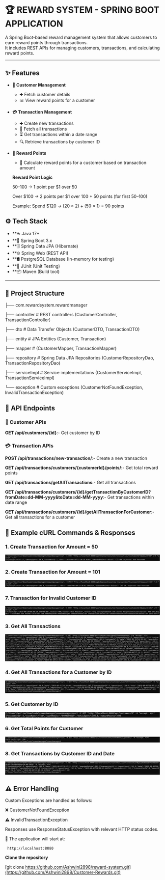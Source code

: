 # **🏆 REWARD SYSTEM - SPRING BOOT APPLICATION**

A Spring Boot-based reward management system that allows customers to earn reward points through transactions.  
It includes REST APIs for managing customers, transactions, and calculating reward points.

---

## ✨ **Features**

- **👤 Customer Management**
  - ➕ Fetch customer details
  - 📊 View reward points for a customer

- **💳 Transaction Management**
  - ➕ Create new transactions
  - 📜 Fetch all transactions
  - ⏳ Get transactions within a date range
  - 🔍 Retrieve transactions by customer ID

- **🎯 Reward Points**
  - 🔢 Calculate reward points for a customer based on transaction amount
 
   **Reward Point Logic**
  
    $50–$100 → 1 point per $1 over 50
  
    Over $100 → 2 points per $1 over 100 + 50 points (for first $50–$100)
  
    Example: Spend $120 → (20 × 2) + (50 × 1) = 90 points


## ⚙️ **Tech Stack**

- **☕ Java 17+
- **🚀 Spring Boot 3.x
- **🗄 Spring Data JPA (Hibernate)
- **🌐 Spring Web (REST API)
- **🛢 PostgreSQL Database (In-memory for testing)
- **🧪 JUnit (Unit Testing)
- **📦 Maven (Build tool)

---

## 📂 **Project Structure**

├── com.rewardsystem.rewardmanager

├── controller # REST controllers (CustomerController, TransactionController)

├── dto # Data Transfer Objects (CustomerDTO, TransactionDTO)

├── entity # JPA Entities (Customer, Transaction)

├── mapper # (CustomerMapper, TransactionMapper)

├── repository # Spring Data JPA Repositories (CustomerRepositoryDao, TransactionRepositoryDao)

├── serviceImpl # Service implementations (CustomerServiceImpl, TransactionServiceImpl)

└── exception # Custom exceptions (CustomerNotFoundException, InvalidTransactionException)

## 📡 **API Endpoints**

 ### 👤 **Customer APIs**

**GET	/api/customers/{id}**:-	Get customer by ID

 ### 💳 **Transaction APIs**


**POST	/api/transactions/new-transaction/**:- Create a new transaction

**GET	/api/transactions/customers/{customerId}/points/**:-	Get total reward points

**GET	/api/transactions/getAllTransactions**:-	Get all transactions

**GET	/api/transactions/customers/{id}/getTransactionByCustomerID?fromDate=dd-MM-yyyy&toDate=dd-MM-yyyy**:-	Get transactions within date range

**GET	/api/transactions/customers/{id}/getAllTransactionForCustomer**:-	Get all transactions for a customer

## 📸 Example cURL Commands & Responses

### 1. Create Transaction for Amount = 50
![Create Transaction 50](Document/CreateTransactionForAmount50.png)

### 2. Create Transaction for Amount = 101
![Create Transaction 101](Document/CreateTransactionForAmount101.png)

### 7. Transaction for Invalid Customer ID
![Invalid Customer Transaction](Document/TransactionForInvalidCustomerID.png)

### 3. Get All Transactions
![Get All Transactions](Document/GetAllTransaction.png)

### 4. Get All Transactions for a Customer by ID
![Get All Transactions for Customer](Document/GetAllTransactionForACustomerByID.png)

### 5. Get Customer by ID
![Get Customer by ID](Document/GetCustomerByID.png)

### 6. Get Total Points for Customer
![Get Total Points](Document/GetTotalPointsforCustomer.png)

### 8. Get Transactions by Customer ID and Date
![Transaction by ID and Date](Document/getTransactionwithCustomerIDAndDate.png)

## ⚠️ **Error Handling**

Custom Exceptions are handled as follows:

❌ CustomerNotFoundException

⚠️ InvalidTransactionException

Responses use ResponseStatusException with relevant HTTP status codes.

 📍 The application will start at:
 
     http://localhost:8080

   **Clone the repository**

   [git clone https://github.com/Ashwini2898/reward-system.git](https://github.com/Ashwini2898/Customer-Rewards.git)
